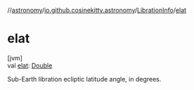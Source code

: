 //[astronomy](../../../index.md)/[io.github.cosinekitty.astronomy](../index.md)/[LibrationInfo](index.md)/[elat](elat.md)

# elat

[jvm]\
val [elat](elat.md): [Double](https://kotlinlang.org/api/latest/jvm/stdlib/kotlin/-double/index.html)

Sub-Earth libration ecliptic latitude angle, in degrees.
